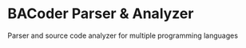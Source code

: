 BACoder Parser & Analyzer
======

Parser and source code analyzer for multiple programming languages
